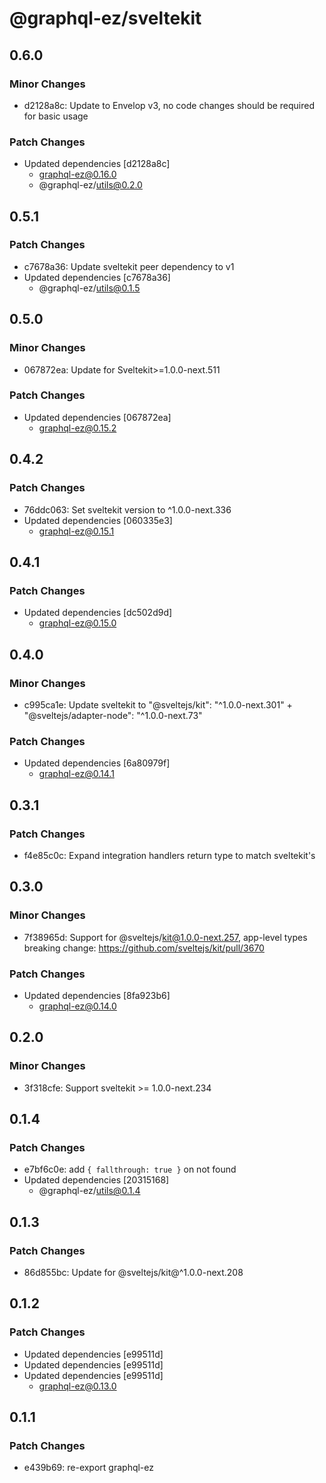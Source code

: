 # @graphql-ez/sveltekit

## 0.6.0

### Minor Changes

- d2128a8c: Update to Envelop v3, no code changes should be required for basic usage

### Patch Changes

- Updated dependencies [d2128a8c]
  - graphql-ez@0.16.0
  - @graphql-ez/utils@0.2.0

## 0.5.1

### Patch Changes

- c7678a36: Update sveltekit peer dependency to v1
- Updated dependencies [c7678a36]
  - @graphql-ez/utils@0.1.5

## 0.5.0

### Minor Changes

- 067872ea: Update for Sveltekit>=1.0.0-next.511

### Patch Changes

- Updated dependencies [067872ea]
  - graphql-ez@0.15.2

## 0.4.2

### Patch Changes

- 76ddc063: Set sveltekit version to ^1.0.0-next.336
- Updated dependencies [060335e3]
  - graphql-ez@0.15.1

## 0.4.1

### Patch Changes

- Updated dependencies [dc502d9d]
  - graphql-ez@0.15.0

## 0.4.0

### Minor Changes

- c995ca1e: Update sveltekit to "@sveltejs/kit": "^1.0.0-next.301" + "@sveltejs/adapter-node": "^1.0.0-next.73"

### Patch Changes

- Updated dependencies [6a80979f]
  - graphql-ez@0.14.1

## 0.3.1

### Patch Changes

- f4e85c0c: Expand integration handlers return type to match sveltekit's

## 0.3.0

### Minor Changes

- 7f38965d: Support for @sveltejs/kit@1.0.0-next.257, app-level types breaking change: https://github.com/sveltejs/kit/pull/3670

### Patch Changes

- Updated dependencies [8fa923b6]
  - graphql-ez@0.14.0

## 0.2.0

### Minor Changes

- 3f318cfe: Support sveltekit >= 1.0.0-next.234

## 0.1.4

### Patch Changes

- e7bf6c0e: add `{ fallthrough: true }` on not found
- Updated dependencies [20315168]
  - @graphql-ez/utils@0.1.4

## 0.1.3

### Patch Changes

- 86d855bc: Update for @sveltejs/kit@^1.0.0-next.208

## 0.1.2

### Patch Changes

- Updated dependencies [e99511d]
- Updated dependencies [e99511d]
- Updated dependencies [e99511d]
  - graphql-ez@0.13.0

## 0.1.1

### Patch Changes

- e439b69: re-export graphql-ez

